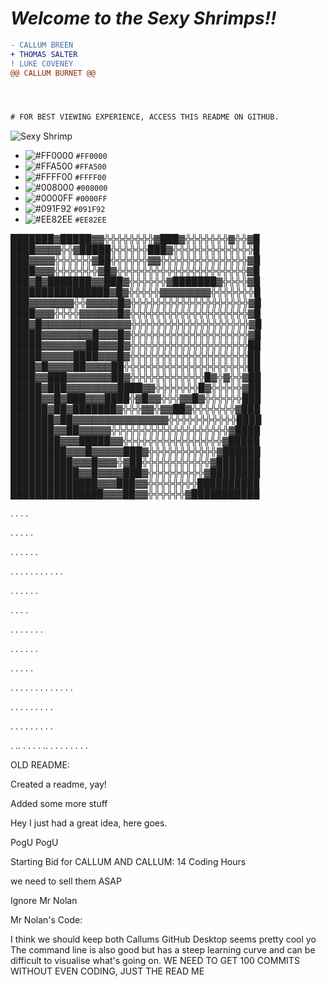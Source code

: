 
# _Welcome to the Sexy Shrimps!!_

```diff
- CALLUM BREEN
+ THOMAS SALTER
! LUKE COVENEY
@@ CALLUM BURNET @@




# FOR BEST VIEWING EXPERIENCE, ACCESS THIS README ON GITHUB.
```
 
![Sexy Shrimp](https://cdn.shopify.com/s/files/1/0339/2831/5013/products/The-_Sexy_-Shrimp-Thor-amboinensis.jpg?v=1584449331)
- ![#FF0000](https://placehold.it/15/FF0000/000000?text=+) `#FF0000`
- ![#FFA500](https://placehold.it/15/FFA500/000000?text=+) `#FFA500`
- ![#FFFF00](https://placehold.it/15/FFFF00/000000?text=+) `#FFFF00`
- ![#008000](https://placehold.it/15/008000/000000?text=+) `#008000`
- ![#0000FF](https://placehold.it/15/0000FF/000000?text=+) `#0000FF`
- ![#091F92](https://placehold.it/15/091F92/000000?text=+) `#091F92`
- ![#EE82EE](https://placehold.it/15/EE82EE/000000?text=+) `#EE82EE`

███████▓█████▓▓╬╬╬╬╬╬╬╬▓███▓╬╬╬╬╬╬╬▓╬╬▓█ 
████▓▓▓▓╬╬▓█████╬╬╬╬╬╬███▓╬╬╬╬╬╬╬╬╬╬╬╬╬█ 
███▓▓▓▓╬╬╬╬╬╬▓██╬╬╬╬╬╬▓▓╬╬╬╬╬╬╬╬╬╬╬╬╬╬▓█ 
████▓▓▓╬╬╬╬╬╬╬▓█▓╬╬╬╬╬╬╬╬╬╬╬╬╬╬╬╬╬╬╬╬╬▓█ 
███▓█▓███████▓▓███▓╬╬╬╬╬╬▓███████▓╬╬╬╬▓█ 
████████████████▓█▓╬╬╬╬╬▓▓▓▓▓▓▓▓╬╬╬╬╬╬╬█ 
███▓▓▓▓▓▓▓╬╬▓▓▓▓▓█▓╬╬╬╬╬╬╬╬╬╬╬╬╬╬╬╬╬╬╬▓█ 
████▓▓▓╬╬╬╬▓▓▓▓▓▓█▓╬╬╬╬╬╬╬╬╬╬╬╬╬╬╬╬╬╬╬▓█ 
███▓█▓▓▓▓▓▓▓▓▓▓▓▓▓▓╬╬╬╬╬╬╬╬╬╬╬╬╬╬╬╬╬╬╬▓█ 
█████▓▓▓▓▓▓▓▓█▓▓▓█▓╬╬╬╬╬╬╬╬╬╬╬╬╬╬╬╬╬╬╬▓█ 
█████▓▓▓▓▓▓▓██▓▓▓█▓╬╬╬╬╬╬╬╬╬╬╬╬╬╬╬╬╬╬╬██ 
█████▓▓▓▓▓████▓▓▓█▓╬╬╬╬╬╬╬╬╬╬╬╬╬╬╬╬╬╬╬██ 
████▓█▓▓▓▓██▓▓▓▓██╬╬╬╬╬╬╬╬╬╬╬╬╬╬╬╬╬╬╬╬██ 
████▓▓███▓▓▓▓▓▓▓██▓╬╬╬╬╬╬╬╬╬╬╬╬█▓╬▓╬╬▓██ 
█████▓███▓▓▓▓▓▓▓▓████▓▓╬╬╬╬╬╬╬█▓╬╬╬╬╬▓██ 
█████▓▓█▓███▓▓▓████╬▓█▓▓╬╬╬▓▓█▓╬╬╬╬╬╬███ 
██████▓██▓███████▓╬╬╬▓▓╬▓▓██▓╬╬╬╬╬╬╬▓███ 
███████▓██▓▓▓▓▓▓▓▓▓▓▓▓▓▓▓╬╬╬╬╬╬╬╬╬╬╬████ 
███████▓▓██▓▓▓▓▓╬╬╬╬╬╬╬╬╬╬╬╬╬╬╬╬╬╬╬▓████ 
████████▓▓▓█████▓▓╬╬╬╬╬╬╬╬╬╬╬╬╬╬╬╬▓█████ 
█████████▓▓▓█▓▓▓▓▓███▓╬╬╬╬╬╬╬╬╬╬╬▓██████ 
██████████▓▓▓█▓▓▓╬▓██╬╬╬╬╬╬╬╬╬╬╬▓███████ 
███████████▓▓█▓▓▓▓███▓╬╬╬╬╬╬╬╬╬▓████████ 
██████████████▓▓▓███▓▓╬╬╬╬╬╬╬╬██████████ 
███████████████▓▓▓██▓▓╬╬╬╬╬╬▓███████████

.
.
.
.

.
.
.
.
.

.
.
.
.
.
.

.
.
.
.
.
.
.
.
.
.
.

.
.
.
.
.
.

.
.
.
.

.
.
.
.
.
.
.

.
.
.
.
.
.

.
.
.
.
.

.
.
.
.
.
.
.
.
.
.
.
.
.

.
.
.
.
.
.
.
.
.

.
.
.
.
.
.
.
.
.

.
..
.
.
.
.
..
.
.
.
.
.
.
.
.

OLD README:

Created a readme, yay!

Added some more stuff

Hey I just had a great idea, here goes.

PogU PogU

Starting Bid for CALLUM AND CALLUM: 14 Coding Hours

we need to sell them ASAP

Ignore Mr Nolan

Mr Nolan's Code:

I think we should keep both Callums
GitHub Desktop seems pretty cool yo
The command line is also good but has a steep learning curve and can be difficult to visualise what's going on.
WE NEED TO GET 100 COMMITS WITHOUT EVEN CODING, JUST THE READ ME